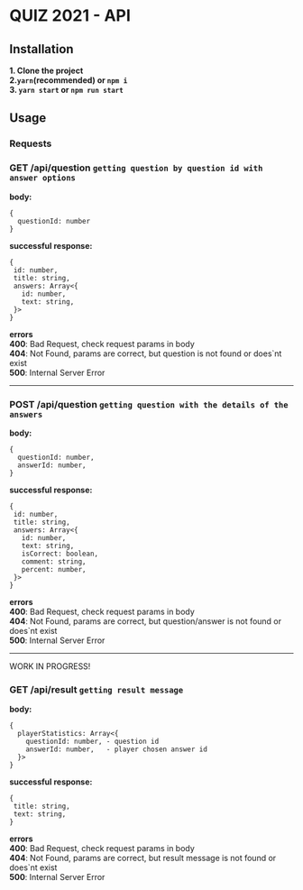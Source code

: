 # QUIZ 2021 - API

## Installation
**1. Clone the project**    
**2.`yarn`(recommended) or `npm i`**  
**3. `yarn start` or `npm run start`**  

## Usage
### Requests
### GET **/api/question** `getting question by question id with answer options`
**body:** 
```
{
  questionId: number
}
```  
**successful response:**  
```
{
 id: number,
 title: string,
 answers: Array<{
   id: number,
   text: string,
 }>
}
```
**errors**  
**400**: Bad Request, check request params in body  
**404**: Not Found, params are correct, but question is not found or does`nt exist  
**500**: Internal Server Error  
***

### POST **/api/question** `getting question with the details of the answers`
**body:** 
```
{
  questionId: number,
  answerId: number,
}
```  
**successful response:**
```
{
 id: number,
 title: string,
 answers: Array<{
   id: number,
   text: string,
   isCorrect: boolean,
   comment: string,
   percent: number,
 }>
}
```
**errors**  
**400**: Bad Request, check request params in body  
**404**: Not Found, params are correct, but question/answer is not found or does`nt exist  
**500**: Internal Server Error  
***  
WORK IN PROGRESS!
### GET **/api/result** `getting result message`
**body:**
```
{
  playerStatistics: Array<{
    questionId: number, - question id
    answerId: number,   - player chosen answer id
  }>
}
```  
**successful response:**
```
{
 title: string,
 text: string,
}
```
**errors**  
**400**: Bad Request, check request params in body  
**404**: Not Found, params are correct, but result message is not found or does`nt exist  
**500**: Internal Server Error  
